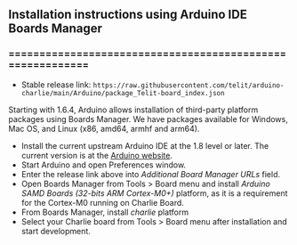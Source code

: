 ## Installation instructions using Arduino IDE Boards Manager
### ==========================================================

- Stable release link: `https://raw.githubusercontent.com/telit/arduino-charlie/main/Arduino/package_Telit-board_index.json`

Starting with 1.6.4, Arduino allows installation of third-party platform packages using Boards Manager. We have packages available for Windows, Mac OS, and Linux (x86, amd64, armhf and arm64).

- Install the current upstream Arduino IDE at the 1.8 level or later. The current version is at the [Arduino website](http://www.arduino.cc/en/main/software).
- Start Arduino and open Preferences window.
- Enter the release link above into *Additional Board Manager URLs* field. 
- Open Boards Manager from Tools > Board menu and install *Arduino SAMD Boards (32-bits ARM Cortex-M0+)* platform, as it is a requirement for the Cortex-M0 running on Charlie Board.
- From Boards Manager, install *charlie* platform
- Select your Charlie board from Tools > Board menu after installation and start development.
